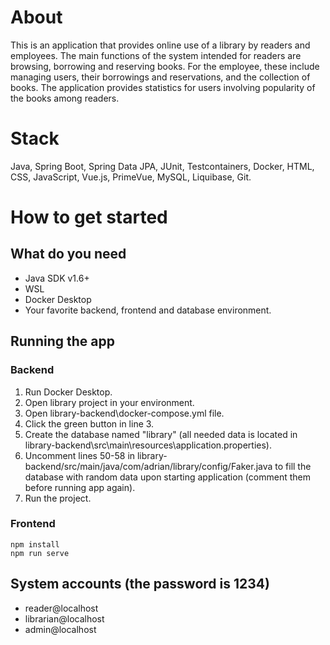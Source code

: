 # About
This is an application that provides online use of a library by readers and employees. The main functions of the system intended for readers are browsing, borrowing and reserving books. For the employee, these include managing users, their borrowings and reservations, and the collection of books. The application provides statistics for users involving popularity of the books among readers.

# Stack
Java, Spring Boot, Spring Data JPA, JUnit, Testcontainers, Docker, HTML, CSS, JavaScript, Vue.js, PrimeVue, MySQL, Liquibase, Git.

# How to get started
## What do you need
- Java SDK v1.6+
- WSL
- Docker Desktop
- Your favorite backend, frontend and database environment.

## Running the app
### Backend
1. Run Docker Desktop.
2. Open library project in your environment.
3. Open library-backend\docker-compose.yml file.
4. Click the green button in line 3.
5. Create the database named "library" (all needed data is located in library-backend\src\main\resources\application.properties).
6. Uncomment lines 50-58 in library-backend/src/main/java/com/adrian/library/config/Faker.java to fill the database with random data upon starting application (comment them before running app again).
7. Run the project.

### Frontend
```
npm install
npm run serve
```

## System accounts (the password is 1234)
- reader@localhost
- librarian@localhost
- admin@localhost
